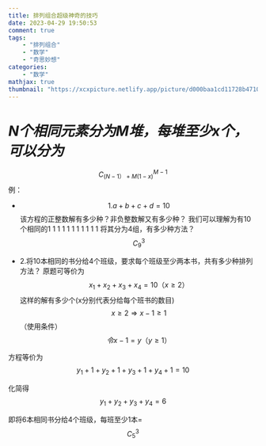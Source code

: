 ```yaml
---
title: 排列组合超级神奇的技巧
date: 2023-04-29 19:50:53
comment: true
tags:
    - "排列组合"
    - "数学"
    - "奇思妙想"
categories:
    - "数学"
mathjax: true
thumbnail: "https://xcxpicture.netlify.app/picture/d000baa1cd11728b47109f5c4fa9d4cec3fdfc03860a.webp"
---
```

# _N个相同元素分为M堆，每堆至少x个，可以分为_

$$ C_{(N-1）+M(1-x)}^{M-1} $$
例：
+ $$ 1.a+b+c+d=10 $$该方程的正整数解有多少种？非负整数解又有多少种？
我们可以理解为有10个相同的1
1 1 1 1 1 1 1 1 1 1 将其分为4组，有多少种方法？$$ C_{9}^{3} $$

+ 2.将10本相同的书分给4个班级，要求每个班级至少两本书，共有多少种排列方法？
原题可等价为$$ x_{1}+x_{2}+x_{3}+x_{4}=10（ x\geq2 ）$$这样的解有多少个(x分别代表分给每个班书的数目)
$$ x\geq2 \Rightarrow x-1 \geq1 $$（使用条件）$$ 
令x-1=y （y \geq 1）$$

方程等价为$$ y_{1}+1+y_{2}+1+y_{3}+1+y_{4}+1=10 $$

化简得$$ y_{1}+y_{2}+y_{3}+y_{4}=6 $$

即将6本相同书分给4个班级，每班至少1本=$$ C_{5}^{3} $$


